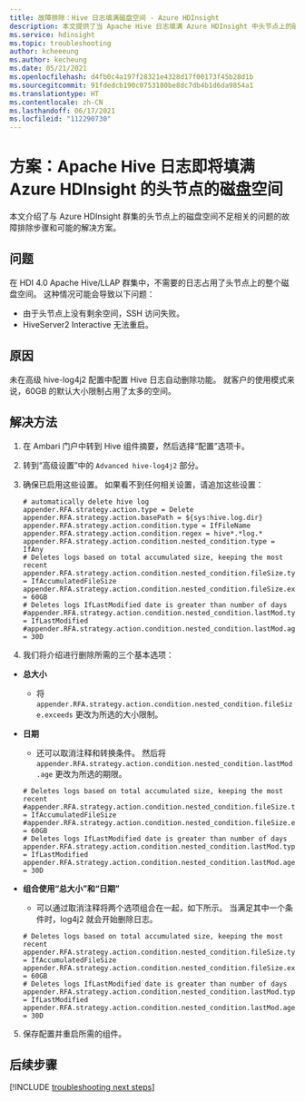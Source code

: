 ```yaml
---
title: 故障排除：Hive 日志填满磁盘空间 - Azure HDInsight
description: 本文提供了当 Apache Hive 日志填满 Azure HDInsight 中头节点上的磁盘空间时要遵循的故障排除步骤。
ms.service: hdinsight
ms.topic: troubleshooting
author: kcheeeung
ms.author: kecheung
ms.date: 05/21/2021
ms.openlocfilehash: d4fb0c4a197f28321e4328d17f00173f45b28d1b
ms.sourcegitcommit: 91fdedcb190c0753180be8dc7db4b1d6da9854a1
ms.translationtype: HT
ms.contentlocale: zh-CN
ms.lasthandoff: 06/17/2021
ms.locfileid: "112290730"
---
```

# <a name="scenario-apache-hive-logs-are-filling-up-the-disk-space-on-the-head-nodes-in-azure-hdinsight"></a>方案：Apache Hive 日志即将填满 Azure HDInsight 的头节点的磁盘空间

本文介绍了与 Azure HDInsight 群集的头节点上的磁盘空间不足相关的问题的故障排除步骤和可能的解决方案。

## <a name="issue"></a>问题

在 HDI 4.0 Apache Hive/LLAP 群集中，不需要的日志占用了头节点上的整个磁盘空间。 这种情况可能会导致以下问题：

- 由于头节点上没有剩余空间，SSH 访问失败。
- HiveServer2 Interactive 无法重启。

## <a name="cause"></a>原因

未在高级 hive-log4j2 配置中配置 Hive 日志自动删除功能。 就客户的使用模式来说，60GB 的默认大小限制占用了太多的空间。

## <a name="resolution"></a>解决方法

1. 在 Ambari 门户中转到 Hive 组件摘要，然后选择“配置”选项卡。

2. 转到“高级设置”中的 `Advanced hive-log4j2` 部分。

3. 确保已启用这些设置。 如果看不到任何相关设置，请追加这些设置：
    ```
    # automatically delete hive log
    appender.RFA.strategy.action.type = Delete
    appender.RFA.strategy.action.basePath = ${sys:hive.log.dir}
    appender.RFA.strategy.action.condition.type = IfFileName
    appender.RFA.strategy.action.condition.regex = hive*.*log.*
    appender.RFA.strategy.action.condition.nested_condition.type = IfAny
    # Deletes logs based on total accumulated size, keeping the most recent
    appender.RFA.strategy.action.condition.nested_condition.fileSize.type = IfAccumulatedFileSize
    appender.RFA.strategy.action.condition.nested_condition.fileSize.exceeds = 60GB
    # Deletes logs IfLastModified date is greater than number of days
    #appender.RFA.strategy.action.condition.nested_condition.lastMod.type = IfLastModified
    #appender.RFA.strategy.action.condition.nested_condition.lastMod.age = 30D
    ```

4. 我们将介绍进行删除所需的三个基本选项：
- **总大小**
    - 将 `appender.RFA.strategy.action.condition.nested_condition.fileSize.exceeds` 更改为所选的大小限制。

- **日期**
    - 还可以取消注释和转换条件。 然后将 `appender.RFA.strategy.action.condition.nested_condition.lastMod.age` 更改为所选的期限。

    ```
    # Deletes logs based on total accumulated size, keeping the most recent 
    #appender.RFA.strategy.action.condition.nested_condition.fileSize.type = IfAccumulatedFileSize 
    #appender.RFA.strategy.action.condition.nested_condition.fileSize.exceeds = 60GB
    # Deletes logs IfLastModified date is greater than number of days 
    appender.RFA.strategy.action.condition.nested_condition.lastMod.type = IfLastModified 
    appender.RFA.strategy.action.condition.nested_condition.lastMod.age = 30D
    ```

- **组合使用“总大小”和“日期”**
    - 可以通过取消注释将两个选项组合在一起，如下所示。 当满足其中一个条件时，log4j2 就会开始删除日志。
    
    ```
    # Deletes logs based on total accumulated size, keeping the most recent 
    appender.RFA.strategy.action.condition.nested_condition.fileSize.type = IfAccumulatedFileSize 
    appender.RFA.strategy.action.condition.nested_condition.fileSize.exceeds = 60GB
    # Deletes logs IfLastModified date is greater than number of days 
    appender.RFA.strategy.action.condition.nested_condition.lastMod.type = IfLastModified 
    appender.RFA.strategy.action.condition.nested_condition.lastMod.age = 30D
    ```
5. 保存配置并重启所需的组件。

## <a name="next-steps"></a>后续步骤

[!INCLUDE [troubleshooting next steps](../includes/hdinsight-troubleshooting-next-steps.md)]
